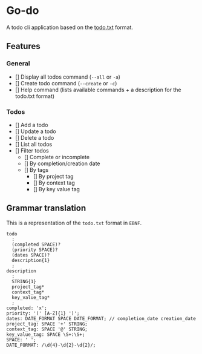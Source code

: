 # Go-do
A todo cli application based on the [todo.txt](https://github.com/todotxt/todo.txt) format.

## Features
### General
- [] Display all todos command (`--all` or `-a`)
- [] Create todo command (`--create` or `-c`)
- [] Help command (lists available commands + a description for the todo.txt format)

### Todos
- [] Add a todo
- [] Update a todo
- [] Delete a todo
- [] List all todos
- [] Filter todos
  - [] Complete or incomplete
  - [] By completion/creation date
  - [] By tags
    - [] By project tag
    - [] By context tag
    - [] By key value tag

## Grammar translation
This is a representation of the `todo.txt` format in `EBNF`.
```
todo
  : 
  (completed SPACE)?
  (priority SPACE)?
  (dates SPACE)?
  description{1}
  ;
description
  : 
  STRING{1}
  project_tag*
  context_tag*
  key_value_tag*
  ;
completed: 'x';
priority: '(' [A-Z]{1} ')';
dates: DATE_FORMAT SPACE DATE_FORMAT; // completion_date creation_date
project_tag: SPACE '+' STRING;
context_tag: SPACE '@' STRING;
key_value_tag: SPACE \S+:\S+;
SPACE: ' ';
DATE_FORMAT: /\d{4}-\d{2}-\d{2}/;
```